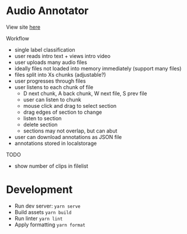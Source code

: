 # Audio Annotator

View site [here](https://mattsegal.github.io/audio-annotator/)

Workflow

- single label classification
- user reads intro text + views intro video
- user uploads many audio files
- ideally files not loaded into memory immediately (support many files)
- files split into Xs chunks (adjustable?)
- user progresses through files
- user listens to each chunk of file
  - D next chunk, A back chunk, W next file, S prev file
  - user can listen to chunk
  - mouse click and drag to select section
  - drag edges of section to change
  - listen to section
  - delete section
  - sections may not overlap, but can abut
- user can download annotations as JSON file
- annotations stored in localstorage

TODO

- show number of clips in filelist

# Development

- Run dev server: `yarn serve`
- Build assets `yarn build`
- Run linter `yarn lint`
- Apply formatting `yarn format`

